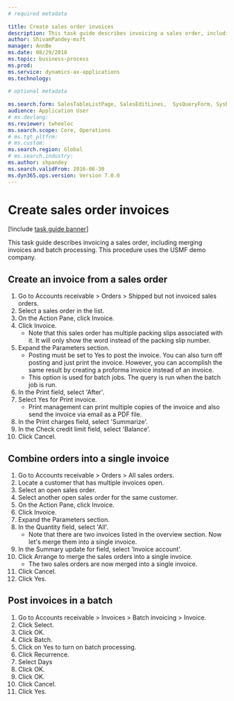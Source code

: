 ```yaml
--- 
# required metadata 
 
title: Create sales order invoices
description: This task guide describes invoicing a sales order, including merging invoices and batch processing. 
author: ShivamPandey-msft
manager: AnnBe 
ms.date: 08/29/2018
ms.topic: business-process 
ms.prod:  
ms.service: dynamics-ax-applications 
ms.technology:  
 
# optional metadata 
 
ms.search.form: SalesTableListPage, SalesEditLines,  SysQueryForm, SysRecurrence   
audience: Application User 
# ms.devlang:  
ms.reviewer: twheeloc
ms.search.scope: Core, Operations 
# ms.tgt_pltfrm:  
# ms.custom:  
ms.search.region: Global
# ms.search.industry: 
ms.author: shpandey
ms.search.validFrom: 2016-06-30 
ms.dyn365.ops.version: Version 7.0.0 
---
```

# Create sales order invoices

[!include [task guide banner](../../includes/task-guide-banner.md)]

This task guide describes invoicing a sales order, including merging invoices and batch processing. This procedure uses the USMF demo company.


## Create an invoice from a sales order
1. Go to Accounts receivable > Orders > Shipped but not invoiced sales orders.
2. Select a sales order in the list. 
3. On the Action Pane, click Invoice.
4. Click Invoice.
    * Note that this sales order has multiple packing slips associated with it. It will only show the word <multiple> instead of the packing slip number.  
5. Expand the Parameters section.
    * Posting must be set to Yes to post the invoice. You can also turn off posting and just print the invoice. However, you can accomplish the same result by creating a proforma invoice instead of an invoice.  
    * This option is used for batch jobs. The query is run when the batch job is run.    
6. In the Print field, select 'After'.
7. Select Yes for Print invoice.
    * Print management can print  multiple copies of the invoice and also send the invoice via email as a PDF file.  
8. In the Print charges field, select 'Summarize'.
9. In the Check credit limit field, select 'Balance'.
10. Click Cancel.

## Combine orders into a single invoice
1. Go to Accounts receivable > Orders > All sales orders.
2. Locate a customer that has multiple invoices open.
3. Select an open sales order.
4. Select another open sales order for the same customer.
5. On the Action Pane, click Invoice.
6. Click Invoice.
7. Expand the Parameters section.
8. In the Quantity field, select 'All'.
    * Note that there are two invoices listed in the overview section. Now let's merge them into a single invoice.  
9. In the Summary update for field, select 'Invoice account'.
10. Click Arrange to merge the sales orders into a single invoice.
    * The two sales orders are now merged into a single invoice.   
11. Click Cancel.
12. Click Yes.

## Post invoices in a batch
1. Go to Accounts receivable > Invoices > Batch invoicing > Invoice.
2. Click Select.
3. Click OK.
4. Click Batch.
5. Click on Yes to turn on batch processing.
6. Click Recurrence.
7. Select Days
8. Click OK.
9. Click OK.
10. Click Cancel.
11. Click Yes.


